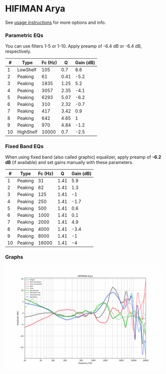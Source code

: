 # HIFIMAN Arya
See [usage instructions](https://github.com/jaakkopasanen/AutoEq#usage) for more options and info.

### Parametric EQs
You can use filters 1-5 or 1-10. Apply preamp of -6.4 dB or -6.4 dB, respectively.

|   # | Type      |   Fc (Hz) |    Q |   Gain (dB) |
|-----|-----------|-----------|------|-------------|
|   1 | LowShelf  |       105 | 0.7  |         8.6 |
|   2 | Peaking   |        61 | 0.41 |        -5.2 |
|   3 | Peaking   |      1835 | 1.25 |         5.2 |
|   4 | Peaking   |      3057 | 2.35 |        -4.1 |
|   5 | Peaking   |      6293 | 5.07 |        -6.2 |
|   6 | Peaking   |       310 | 2.32 |        -0.7 |
|   7 | Peaking   |       417 | 3.42 |         0.9 |
|   8 | Peaking   |       642 | 4.65 |         1   |
|   9 | Peaking   |       970 | 4.84 |        -1.2 |
|  10 | HighShelf |     10000 | 0.7  |        -2.5 |

### Fixed Band EQs
When using fixed band (also called graphic) equalizer, apply preamp of **-6.2 dB** (if available) and set gains manually with these parameters.

|   # | Type    |   Fc (Hz) |    Q |   Gain (dB) |
|-----|---------|-----------|------|-------------|
|   1 | Peaking |        31 | 1.41 |         5.9 |
|   2 | Peaking |        62 | 1.41 |         1.3 |
|   3 | Peaking |       125 | 1.41 |        -1   |
|   4 | Peaking |       250 | 1.41 |        -1.7 |
|   5 | Peaking |       500 | 1.41 |         0.6 |
|   6 | Peaking |      1000 | 1.41 |         0.1 |
|   7 | Peaking |      2000 | 1.41 |         4.9 |
|   8 | Peaking |      4000 | 1.41 |        -3.4 |
|   9 | Peaking |      8000 | 1.41 |        -1   |
|  10 | Peaking |     16000 | 1.41 |        -4   |

### Graphs
![](./HIFIMAN%20Arya.png)
